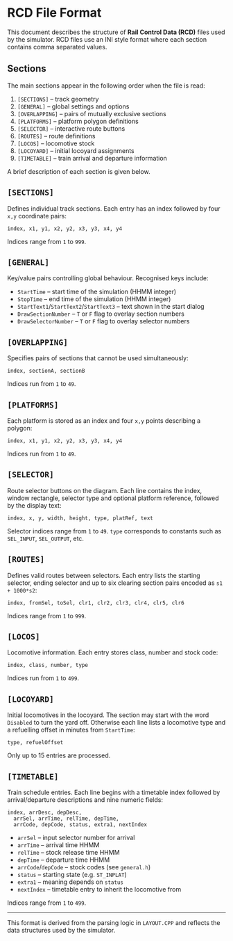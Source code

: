 # RCD File Format

This document describes the structure of **Rail Control Data (RCD)** files used by the simulator.
RCD files use an INI style format where each section contains comma separated values.

## Sections

The main sections appear in the following order when the file is read:

1. `[SECTIONS]` – track geometry
2. `[GENERAL]` – global settings and options
3. `[OVERLAPPING]` – pairs of mutually exclusive sections
4. `[PLATFORMS]` – platform polygon definitions
5. `[SELECTOR]` – interactive route buttons
6. `[ROUTES]` – route definitions
7. `[LOCOS]` – locomotive stock
8. `[LOCOYARD]` – initial locoyard assignments
9. `[TIMETABLE]` – train arrival and departure information

A brief description of each section is given below.

## `[SECTIONS]`
Defines individual track sections. Each entry has an index followed by four `x,y` coordinate pairs:

```
index, x1, y1, x2, y2, x3, y3, x4, y4
```
Indices range from `1` to `999`.

## `[GENERAL]`
Key/value pairs controlling global behaviour. Recognised keys include:

- `StartTime` – start time of the simulation (HHMM integer)
- `StopTime`  – end time of the simulation (HHMM integer)
- `StartText1`/`StartText2`/`StartText3` – text shown in the start dialog
- `DrawSectionNumber` – `T` or `F` flag to overlay section numbers
- `DrawSelectorNumber` – `T` or `F` flag to overlay selector numbers

## `[OVERLAPPING]`
Specifies pairs of sections that cannot be used simultaneously:

```
index, sectionA, sectionB
```
Indices run from `1` to `49`.

## `[PLATFORMS]`
Each platform is stored as an index and four `x,y` points describing a polygon:

```
index, x1, y1, x2, y2, x3, y3, x4, y4
```
Indices run from `1` to `49`.

## `[SELECTOR]`
Route selector buttons on the diagram. Each line contains the index, window rectangle, selector type and optional platform reference, followed by the display text:

```
index, x, y, width, height, type, platRef, text
```
Selector indices range from `1` to `49`. `type` corresponds to constants such as `SEL_INPUT`, `SEL_OUTPUT`, etc.

## `[ROUTES]`
Defines valid routes between selectors. Each entry lists the starting selector, ending selector and up to six clearing section pairs encoded as `s1 + 1000*s2`:

```
index, fromSel, toSel, clr1, clr2, clr3, clr4, clr5, clr6
```
Indices range from `1` to `999`.

## `[LOCOS]`
Locomotive information. Each entry stores class, number and stock code:

```
index, class, number, type
```
Indices run from `1` to `499`.

## `[LOCOYARD]`
Initial locomotives in the locoyard. The section may start with the word `Disabled` to turn the yard off. Otherwise each line lists a locomotive type and a refuelling offset in minutes from `StartTime`:

```
type, refuelOffset
```
Only up to 15 entries are processed.

## `[TIMETABLE]`
Train schedule entries. Each line begins with a timetable index followed by arrival/departure descriptions and nine numeric fields:

```
index, arrDesc, depDesc,
  arrSel, arrTime, relTime, depTime,
  arrCode, depCode, status, extra1, nextIndex
```
- `arrSel` – input selector number for arrival
- `arrTime` – arrival time HHMM
- `relTime` – stock release time HHMM
- `depTime` – departure time HHMM
- `arrCode`/`depCode` – stock codes (see `general.h`)
- `status` – starting state (e.g. `ST_INPLAT`)
- `extra1` – meaning depends on `status`
- `nextIndex` – timetable entry to inherit the locomotive from

Indices range from `1` to `499`.

---

This format is derived from the parsing logic in `LAYOUT.CPP` and reflects the data structures used by the simulator.
